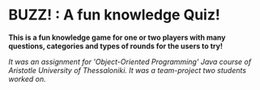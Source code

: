 # BUZZ! : A fun knowledge Quiz!

**This is a fun knowledge game for one or two players with many questions, categories and types of rounds for the users to try!**


*It was an assignment for 'Object-Oriented Programming' Java course of Aristotle University of Thessaloniki. It was a team-project two students worked on.*
